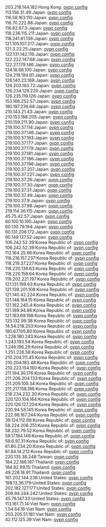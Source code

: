 203.218.144.182:Hong Kong: [ovpn config](vpn/203_218_144_182.ovpn)  
113.156.31.49:Japan: [ovpn config](vpn/113_156_31_49.ovpn)  
116.58.163.110:Japan: [ovpn config](vpn/116_58_163_110.ovpn)  
116.70.222.88:Japan: [ovpn config](vpn/116_70_222_88.ovpn)  
116.82.67.3:Japan: [ovpn config](vpn/116_82_67_3.ovpn)  
118.236.115.211:Japan: [ovpn config](vpn/118_236_115_211.ovpn)  
118.241.61.136:Japan: [ovpn config](vpn/118_241_61_136.ovpn)  
121.105.107.217:Japan: [ovpn config](vpn/121_105_107_217.ovpn)  
121.3.23.25:Japan: [ovpn config](vpn/121_3_23_25.ovpn)  
122.131.142.116:Japan: [ovpn config](vpn/122_131_142_116.ovpn)  
122.222.147.68:Japan: [ovpn config](vpn/122_222_147_68.ovpn)  
122.27.179.146:Japan: [ovpn config](vpn/122_27_179_146.ovpn)  
124.18.68.100:Japan: [ovpn config](vpn/124_18_68_100.ovpn)  
124.219.194.81:Japan: [ovpn config](vpn/124_219_194_81.ovpn)  
126.140.23.169:Japan: [ovpn config](vpn/126_140_23_169.ovpn)  
126.203.183.72:Japan: [ovpn config](vpn/126_203_183_72.ovpn)  
126.234.129.220:Japan: [ovpn config](vpn/126_234_129_220.ovpn)  
126.235.119.126:Japan: [ovpn config](vpn/126_235_119_126.ovpn)  
153.166.252.57:Japan: [ovpn config](vpn/153_166_252_57.ovpn)  
180.197.236.68:Japan: [ovpn config](vpn/180_197_236_68.ovpn)  
210.143.21.43:Japan: [ovpn config](vpn/210_143_21_43.ovpn)  
210.153.168.205:Japan: [ovpn config](vpn/210_153_168_205.ovpn)  
210.159.211.90:Japan: [ovpn config](vpn/210_159_211_90.ovpn)  
219.100.37.114:Japan: [ovpn config](vpn/219_100_37_114.ovpn)  
219.100.37.146:Japan: [ovpn config](vpn/219_100_37_146.ovpn)  
219.100.37.163:Japan: [ovpn config](vpn/219_100_37_163.ovpn)  
219.100.37.177:Japan: [ovpn config](vpn/219_100_37_177.ovpn)  
219.100.37.179:Japan: [ovpn config](vpn/219_100_37_179.ovpn)  
219.100.37.181:Japan: [ovpn config](vpn/219_100_37_181.ovpn)  
219.100.37.186:Japan: [ovpn config](vpn/219_100_37_186.ovpn)  
219.100.37.198:Japan: [ovpn config](vpn/219_100_37_198.ovpn)  
219.100.37.207:Japan: [ovpn config](vpn/219_100_37_207.ovpn)  
219.100.37.221:Japan: [ovpn config](vpn/219_100_37_221.ovpn)  
219.100.37.26:Japan: [ovpn config](vpn/219_100_37_26.ovpn)  
219.100.37.30:Japan: [ovpn config](vpn/219_100_37_30.ovpn)  
219.100.37.31:Japan: [ovpn config](vpn/219_100_37_31.ovpn)  
219.100.37.49:Japan: [ovpn config](vpn/219_100_37_49.ovpn)  
219.100.37.9:Japan: [ovpn config](vpn/219_100_37_9.ovpn)  
219.100.37.98:Japan: [ovpn config](vpn/219_100_37_98.ovpn)  
219.114.36.115:Japan: [ovpn config](vpn/219_114_36_115.ovpn)  
45.75.42.57:Japan: [ovpn config](vpn/45_75_42_57.ovpn)  
60.100.10.195:Japan: [ovpn config](vpn/60_100_10_195.ovpn)  
60.130.79.194:Japan: [ovpn config](vpn/60_130_79_194.ovpn)  
60.131.206.172:Japan: [ovpn config](vpn/60_131_206_172.ovpn)  
90.149.137.52:Japan: [ovpn config](vpn/90_149_137_52.ovpn)  
106.242.52.39:Korea Republic of: [ovpn config](vpn/106_242_52_39.ovpn)  
106.242.52.39:Korea Republic of: [ovpn config](vpn/106_242_52_39.ovpn)  
112.164.25.66:Korea Republic of: [ovpn config](vpn/112_164_25_66.ovpn)  
118.216.157.237:Korea Republic of: [ovpn config](vpn/118_216_157_237.ovpn)  
118.219.37.227:Korea Republic of: [ovpn config](vpn/118_219_37_227.ovpn)  
118.220.136.63:Korea Republic of: [ovpn config](vpn/118_220_136_63.ovpn)  
118.220.158.64:Korea Republic of: [ovpn config](vpn/118_220_158_64.ovpn)  
119.202.221.197:Korea Republic of: [ovpn config](vpn/119_202_221_197.ovpn)  
121.131.199.63:Korea Republic of: [ovpn config](vpn/121_131_199_63.ovpn)  
121.139.201.108:Korea Republic of: [ovpn config](vpn/121_139_201_108.ovpn)  
121.140.42.224:Korea Republic of: [ovpn config](vpn/121_140_42_224.ovpn)  
121.148.164.15:Korea Republic of: [ovpn config](vpn/121_148_164_15.ovpn)  
121.162.240.4:Korea Republic of: [ovpn config](vpn/121_162_240_4.ovpn)  
121.169.94.86:Korea Republic of: [ovpn config](vpn/121_169_94_86.ovpn)  
121.183.69.198:Korea Republic of: [ovpn config](vpn/121_183_69_198.ovpn)  
125.132.99.38:Korea Republic of: [ovpn config](vpn/125_132_99_38.ovpn)  
14.54.218.253:Korea Republic of: [ovpn config](vpn/14_54_218_253.ovpn)  
180.67.105.80:Korea Republic of: [ovpn config](vpn/180_67_105_80.ovpn)  
1.228.180.243:Korea Republic of: [ovpn config](vpn/1_228_180_243.ovpn)  
1.243.193.54:Korea Republic of: [ovpn config](vpn/1_243_193_54.ovpn)  
1.246.196.29:Korea Republic of: [ovpn config](vpn/1_246_196_29.ovpn)  
1.251.226.56:Korea Republic of: [ovpn config](vpn/1_251_226_56.ovpn)  
210.204.111.45:Korea Republic of: [ovpn config](vpn/210_204_111_45.ovpn)  
210.204.183.48:Korea Republic of: [ovpn config](vpn/210_204_183_48.ovpn)  
210.223.154.160:Korea Republic of: [ovpn config](vpn/210_223_154_160.ovpn)  
211.194.30.176:Korea Republic of: [ovpn config](vpn/211_194_30_176.ovpn)  
211.206.204.133:Korea Republic of: [ovpn config](vpn/211_206_204_133.ovpn)  
211.209.109.34:Korea Republic of: [ovpn config](vpn/211_209_109_34.ovpn)  
211.217.158.196:Korea Republic of: [ovpn config](vpn/211_217_158_196.ovpn)  
218.234.232.30:Korea Republic of: [ovpn config](vpn/218_234_232_30.ovpn)  
220.120.104.164:Korea Republic of: [ovpn config](vpn/220_120_104_164.ovpn)  
220.126.127.204:Korea Republic of: [ovpn config](vpn/220_126_127_204.ovpn)  
220.94.58.145:Korea Republic of: [ovpn config](vpn/220_94_58_145.ovpn)  
222.98.167.244:Korea Republic of: [ovpn config](vpn/222_98_167_244.ovpn)  
39.124.112.68:Korea Republic of: [ovpn config](vpn/39_124_112_68.ovpn)  
58.224.206.251:Korea Republic of: [ovpn config](vpn/58_224_206_251.ovpn)  
58.232.79.52:Korea Republic of: [ovpn config](vpn/58_232_79_52.ovpn)  
59.17.184.149:Korea Republic of: [ovpn config](vpn/59_17_184_149.ovpn)  
59.6.97.31:Korea Republic of: [ovpn config](vpn/59_6_97_31.ovpn)  
61.80.234.20:Korea Republic of: [ovpn config](vpn/61_80_234_20.ovpn)  
61.84.14.212:Korea Republic of: [ovpn config](vpn/61_84_14_212.ovpn)  
220.135.38.248:Taiwan: [ovpn config](vpn/220_135_38_248.ovpn)  
184.22.186.197:Thailand: [ovpn config](vpn/184_22_186_197.ovpn)  
184.82.99.15:Thailand: [ovpn config](vpn/184_82_99_15.ovpn)  
49.228.18.91:Thailand: [ovpn config](vpn/49_228_18_91.ovpn)  
161.202.144.236:United States: [ovpn config](vpn/161_202_144_236.ovpn)  
198.13.36.179:United States: [ovpn config](vpn/198_13_36_179.ovpn)  
202.182.127.177:United States: [ovpn config](vpn/202_182_127_177.ovpn)  
208.94.244.242:United States: [ovpn config](vpn/208_94_244_242.ovpn)  
45.76.147.33:United States: [ovpn config](vpn/45_76_147_33.ovpn)  
113.161.71.14:Viet Nam: [ovpn config](vpn/113_161_71_14.ovpn)  
1.54.64.16:Viet Nam: [ovpn config](vpn/1_54_64_16.ovpn)  
203.205.51.181:Viet Nam: [ovpn config](vpn/203_205_51_181.ovpn)  
42.112.125.39:Viet Nam: [ovpn config](vpn/42_112_125_39.ovpn)  
